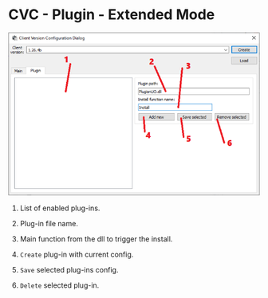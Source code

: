 # CVC - Plugin - Extended Mode

![main](../../img/configuration-editor-plugin.png)

1) List of enabled plug-ins.

2) Plug-in file name.

3) Main function from the dll to trigger the install.

4) `Create` plug-in with current config.

5) `Save` selected plug-ins config.

6) `Delete` selected plug-in.
